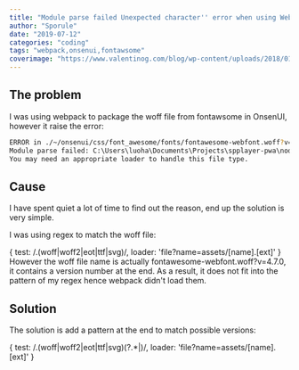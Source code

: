 ```yaml
---
title: "Module parse failed Unexpected character'' error when using Webpack for Fontawsome from OnsenUI"
author: "Sporule"
date: "2019-07-12"
categories: "coding"
tags: "webpack,onsenui,fontawsome"
coverimage: "https://www.valentinog.com/blog/wp-content/uploads/2018/01/tutorial-webpack-4-featured.png"
---
```


## The problem

I was using webpack to package the woff file from fontawsome in OnsenUI, however it raise the error:

```bash
ERROR in ./~/onsenui/css/font_awesome/fonts/fontawesome-webfont.woff?v=4.7.0
Module parse failed: C:\Users\luoha\Documents\Projects\spplayer-pwa\node_modules\onsenui\css\font_awesome\fonts\fontawesome-webfont.woff?v=4.7.0 Unexpected character '' (1:4)
You may need an appropriate loader to handle this file type.
```

## Cause

I have spent quiet a lot of time to find out the reason, end up the solution is very simple.

I was using regex to match the woff file:

 {
        test: /\.(woff|woff2|eot|ttf|svg)/,
        loader: 'file?name=assets/[name].[ext]'
 }
However the woff file name is actually fontawesome-webfont.woff?v=4.7.0, it contains a version number at the end. As a result, it does not fit into the pattern of my regex hence webpack didn't load them.

## Solution

The solution is add a pattern at the end to match possible versions:

{
      test: /\.(woff|woff2|eot|ttf|svg)(\?.*$|$)/,
      loader: 'file?name=assets/[name].[ext]'
}
